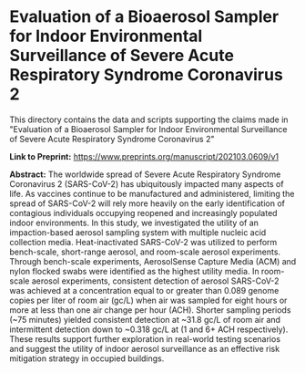 # Evaluation of a Bioaerosol Sampler for Indoor Environmental Surveillance of Severe Acute Respiratory Syndrome Coronavirus 2

This directory contains the data and scripts supporting the claims made in "Evaluation of a Bioaerosol Sampler for Indoor Environmental Surveillance of Severe Acute Respiratory Syndrome Coronavirus 2" 

**Link to Preprint:** https://www.preprints.org/manuscript/202103.0609/v1

**Abstract:** 
The worldwide spread of Severe Acute Respiratory Syndrome Coronavirus 2 (SARS-CoV-2) has ubiquitously impacted many aspects of life. As vaccines continue to be manufactured and administered, limiting the spread of SARS-CoV-2 will rely more heavily on the early identification of contagious individuals occupying reopened and increasingly populated indoor environments. In this study, we investigated the utility of an impaction-based aerosol sampling system with multiple nucleic acid collection media. Heat-inactivated SARS-CoV-2 was utilized to perform bench-scale, short-range aerosol, and room-scale aerosol experiments. Through bench-scale experiments, AerosolSense Capture Media (ACM) and nylon flocked swabs were identified as the highest utility media. In room-scale aerosol experiments, consistent detection of aerosol SARS-CoV-2 was achieved at a concentration equal to or greater than 0.089 genome copies per liter of room air (gc/L) when air was sampled for eight hours or more at less than one air change per hour (ACH). Shorter sampling periods (~75 minutes) yielded consistent detection at ~31.8 gc/L of room air and intermittent detection down to ~0.318 gc/L at (1 and 6+ ACH respectively). These results support further exploration in real-world testing scenarios and suggest the utility of indoor aerosol surveillance as an effective risk mitigation strategy in occupied buildings.

